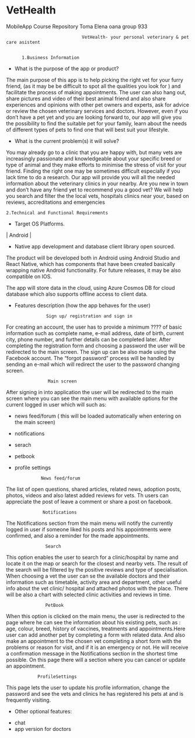 # VetHealth
MobileApp Course Repository Toma Elena oana group 933


                                 VetHealth- your personal veterinary & pet care asistent

 
          1.Business Information

* What is the purpose of the app or product?

The  main purpose of this app is to help picking the right vet for your furry friend, (as it may be be difficult to spot all the qualities you look for ) and facilitate the process of making appointments. The user can also hang out, share pictures and video of their best animal friend and also share experiences and opinions with other pet owners and experts, ask for advice or review the chosen veterinary services and doctors. However, even if you don’t have a pet yet and you are looking forward to, our app will give you the possibility to find  the suitable pet for your family, learn about the needs of different types of pets to find one that will best suit your lifestyle.


* What is the current problem(s) it will solve?
 
You may already go to a clinic that you are happy with, but many vets are increasingly passionate and knowledgeable about your specific breed or type of animal and they make efforts to minimise the stress of visit for your friend. Finding the right one may be sometimes difficult especially if you lack time to do a  research. Our app will provide you will all the needed information about the veterinary clinics in your nearby. Are you new in town and don’t have any friend yet to recommend you a good vet? We will help you search and filter the the local vets, hospitals clinics near your, based on reviews, accreditations and emergencies


	2.Technical and Functional Requirements

* Target OS Platforms.  
  
| Android |

* Native app development and database client library open sourced.

The product will be developed both in Android using Android Studio and React Native, which has components that have been created basically wrapping native Android functionality. For future releases, it may be also compatible on IOS.

The app will store data in the cloud, using Azure Cosmos DB for cloud database which also supports offline access to client  data.

* Features description (how the app behaves for the user)

                  Sign up/ registration and sign in

For creating an account, the user has to provide a minimum ???? of basic  information such as  complete name, e-mail address, date of birth, current city, phone number, and further details can be completed later.
After completing the registration form and choosing a password the user will be redirected to the main screen. The sign up can be also made using the Facebook account.
 The “forgot password” process will be handled by sending an e-mail which will redirect the user to the password changing screen.

                    Main screen

After signing in into application the user will be redirected to the main screen where you can see the main menu with available options for the current logged in user which will  such as: 
-   news feed/forum ( this will be loaded automatically when entering on the main screen)
-   notifications
-   serach 
-   petbook
-   profile settings


                  News feed/forum 
  The list of open questions, shared articles, related news, adoption posts,  photos, videos and also latest added reviews for vets. Th users can appreciate the post of leave a comment or share a post on facebook.
  
                  Notifications
  The Notifications section from the main menu will notify the currently logged in user if someone liked his posts and his appointments were confirmed, and also a reminder for the made appointments. 

                   Search 
  This option enables the user to search for a clinic/hospital by name and locate it on the map or search for the closest and nearby vets. The result of the search will be filtered by the positive reviews and type of specialisation. When choosing a vet the user can se the available doctors and their information such as timetable, activity area  and department, other  useful info about the vet clinic/ hospital and attached photos with the place. There will be also a chart with selected clinic activities and reviews in time.
     
                   PetBook 
   When this option is clicked on the main menu, the user is redirected to the page where he can see the information about his existing pets, such as : age, colour, breed, history of vaccines, treatments and appointments.Here user can add another pet by completing a form with related data. And also make an appointment to the chosen vet completing a short form with the problems or reason for visit, and if it is an emergency or not. He will receive a confirmation message in the Notifications section in the shortest time possible. 
     On this page there will a section where you can cancel or update an appointment.

                ProfileSettings
This page lets the user to update his profile information, change the password and see the vets and clinics he has registered  his pets at and is frequently visiting.
       

* Other optional features:
-  chat
- app version for doctors 
